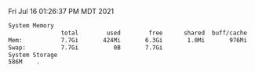 Fri Jul 16 01:26:37 PM MDT 2021
```bash
System Memory
               total        used        free      shared  buff/cache   available
Mem:           7.7Gi       424Mi       6.3Gi       1.0Mi       976Mi       7.0Gi
Swap:          7.7Gi          0B       7.7Gi
System Storage
586M	.
```
```bash
